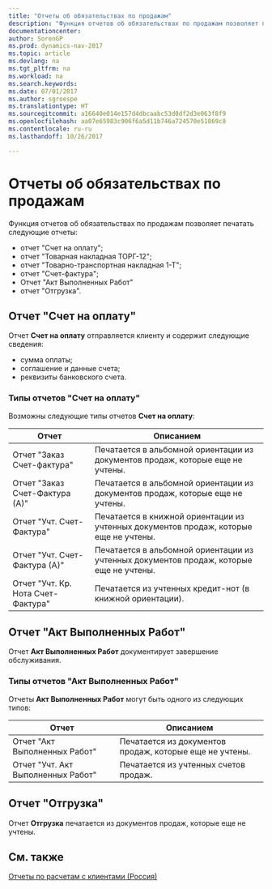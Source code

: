```yaml
---
title: "Отчеты об обязательствах по продажам"
description: "Функция отчетов об обязательствах по продажам позволяет печатать несколько отчетов"
documentationcenter: 
author: SorenGP
ms.prod: dynamics-nav-2017
ms.topic: article
ms.devlang: na
ms.tgt_pltfrm: na
ms.workload: na
ms.search.keywords: 
ms.date: 07/01/2017
ms.author: sgroespe
ms.translationtype: HT
ms.sourcegitcommit: a16640e014e157d4dbcaabc53d0df2d3e063f8f9
ms.openlocfilehash: aa07e65983c906f6a5d11b746a724570e51869c8
ms.contentlocale: ru-ru
ms.lasthandoff: 10/26/2017

---
```

# <a name="obligatory-sales-reports"></a>Отчеты об обязательствах по продажам
Функция отчетов об обязательствах по продажам позволяет печатать следующие отчеты:  

- отчет "Счет на оплату";  
- отчет "Товарная накладная ТОРГ-12";  
- отчет "Товарно-транспортная накладная 1-Т";  
- отчет "Счет-фактура";  
- Отчет "Акт Выполненных Работ"  
- отчет "Отгрузка".  

## <a name="payment-invoice-report"></a>Отчет "Счет на оплату"  
Отчет **Счет на оплату** отправляется клиенту и содержит следующие сведения:  

- сумма оплаты;  
- соглашение и данные счета;  
- реквизиты банковского счета.  

### <a name="types-of-payment-invoice-reports"></a>Типы отчетов "Счет на оплату"  
Возможны следующие типы отчетов **Счет на оплату**:  

|Отчет|Описанием|  
|---------------|-----------------|  
|Отчет "Заказ Счет-фактура"|Печатается в альбомной ориентации из документов продаж, которые еще не учтены.|  
|Отчет "Заказ Счет-Фактура (А)"|Печатается в альбомной ориентации из документов продаж, которые еще не учтены.|  
|Отчет "Учт. Счет-Фактура"|Печатается в книжной ориентации из учтенных документов продаж, которые еще не учтены.|  
|Отчет "Учт. Счет-Фактура (А)"|Печатается в альбомной ориентации из учтенных документов продаж, которые еще не учтены.|  
|Отчет "Учт. Кр. Нота Счет-Фактура"|Печатается из учтенных кредит-нот (в книжной ориентации).|  

## <a name="act-performed-work-report"></a>Отчет "Акт Выполненных Работ"  
Отчет **Акт Выполненных Работ** документирует завершение обслуживания.  

### <a name="types-of-act-performed-work-reports"></a>Типы отчетов "Акт Выполненных Работ"  
Отчеты **Акт Выполненных Работ** могут быть одного из следующих типов:  

|Отчет|Описанием|  
|------------|-----------------|  
|Отчет "Акт Выполненных Работ"|Печатается из документов продаж, которые еще не учтены.|  
|Отчет "Учт. Акт Выполненных Работ"|Печатается из учтенных счетов продаж.|  

## <a name="shipment-report"></a>Отчет "Отгрузка"  
Отчет **Отгрузка** печатается из документов продаж, которые еще не учтены.  

## <a name="see-also"></a>См. также  
 [Отчеты по расчетам с клиентами (Россия)](russian-receivables-reports.md)

